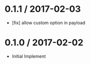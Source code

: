 0.1.1 / 2017-02-03
==================
- [fix] allow custom option in payload

0.1.0 / 2017-02-02
==================
- Initial Implement
